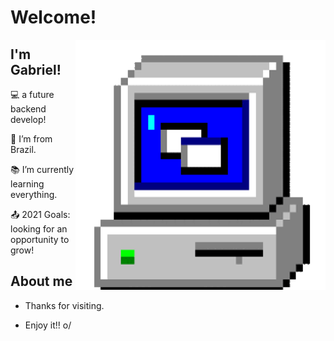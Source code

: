 # Welcome!
<img align="right" width="400" height="400" src="https://github.com/TheDudeThatCode/TheDudeThatCode/blob/master/Assets/PC.gif?raw=true">
 

## I'm Gabriel!

 

:computer: a future backend develop!

:house_with_garden: I’m from Brazil.

:books: I’m currently learning everything.

:outbox_tray: 2021 Goals: looking for an opportunity to grow!

 

## About me





- Thanks for visiting.

- Enjoy it!! o/
